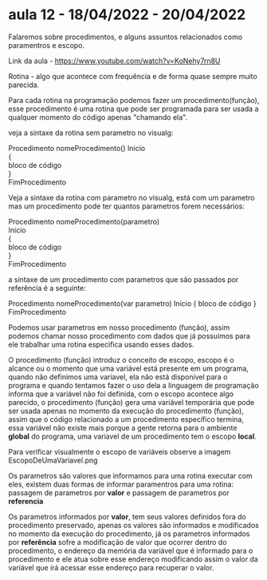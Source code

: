 # aula 12 - 18/04/2022 - 20/04/2022

Falaremos sobre procedimentos, e alguns assuntos relacionados como paramentros e escopo.

Link da aula - https://www.youtube.com/watch?v=KoNehy7rn8U

Rotina - algo que acontece com frequência e de forma quase sempre muito parecida.

Para cada rotina na programação podemos fazer um procedimento(função), esse procedimento é uma rotina que pode ser programada para ser usada a qualquer momento do código apenas "chamando ela".

veja a sintaxe da rotina sem parametro no visualg:

Procedimento nomeProcedimento()
Inicio  
{  
    bloco de código  
}  
FimProcedimento  

Veja a sintaxe da rotina com parametro no visualg, está com um parametro mas um procedimento pode ter quantos parametros forem necessários:

Procedimento nomeProcedimento(parametro)  
Inicio  
{  
    bloco de código  
}  
FimProcedimento

a sintaxe de um procedimento com parametros que são passados por referência é a seguinte:

Procedimento nomeProcedimento(var parametro)
Inicio
{
    bloco de código
}
FimProcedimento

Podemos usar parametros em nosso procedimento (função), assim podemos chamar nosso procedimento com dados que já possuímos para ele trabalhar   uma rotina especifica usando esses dados.

O procedimento (função) introduz o conceito de escopo, escopo é o alcance ou o momento que uma variável está presente em um programa, quando não definimos uma variavel, ela não está disponível para o programa e quando tentamos fazer o uso dela a linguagem de programação informa que a variável não foi definida, com o escopo acontece algo parecido, o procedimento (função) gera uma variável temporária que pode ser usada apenas no momento da execução do procedimento (função), assim que o código relacionado a um procedimento específico termina, essa variável não existe mais porque a gente retorna para o ambiente **global** do programa, uma variavel de um procedimento tem o escopo **local**.

Para verificar visualmente o escopo de variáveis observe a imagem EscopoDeUmaVariavel.png

Os parametros são valores que informamos para uma rotina executar com eles, existem duas formas de informar paramentros para uma rotina: passagem de parametros por **valor** e passagem de parametros por **referencia**

Os parametros informados por **valor**, tem seus valores definidos fora do procedimento preservado, apenas os valores são informados e modificados no momento da execução do procedimento, já os parametros informados por **referência** sofre a modificação de valor que ocorrer dentro do procedimento, o endereço da memória da variável que é informado para o procedimento e ele atua sobre esse endereço modificando assim o valor da variável que irá acessar esse endereço para recuperar o valor.